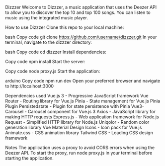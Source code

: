 Dizzzer
Welcome to Dizzzer, a music application that uses the Deezer API to allow you to discover the top 10 and top 100 songs. You can listen to music using the integrated music player.

How to use Dizzzer
Clone this repo to your local machine:

bash
Copy code
git clone https://github.com/username/dizzzer.git
In your terminal, navigate to the dizzzer directory:

bash
Copy code
cd dizzzer
Install dependencies:

Copy code
npm install
Start the server:

Copy code
node proxy.js
Start the application:

arduino
Copy code
npm run dev
Open your preferred browser and navigate to http://localhost:3000

Dependencies used
Vue.js 3 - Progressive JavaScript framework
Vue Router - Routing library for Vue.js
Pinia - State management for Vue.js
Pinia Plugin Persistedstate - Plugin for state persistence with Pinia
Vue3-Carousel - Carousel component for Vue.js 3
Axios - JavaScript library for making HTTP requests
Express.js - Web application framework for Node.js
Request - Simplified HTTP library for Node.js
Uniqolor - Random color generation library
Vue Material Design Icons - Icon pack for Vue.js
Animate.css - CSS animation library
Tailwind CSS - Leading CSS design framework

Notes
The application uses a proxy to avoid CORS errors when using the Deezer API. To start the proxy, run node proxy.js in your terminal before starting the application.
